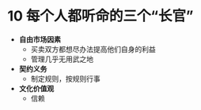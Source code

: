 # 10 每个人都听命的三个“长官”

- **自由市场因素**
  - 买卖双方都想尽办法提高他们自身的利益
  - 管理几乎无用武之地
- **契约义务**
  - 制定规则，按规则行事
- **文化价值观**
  - 信赖





